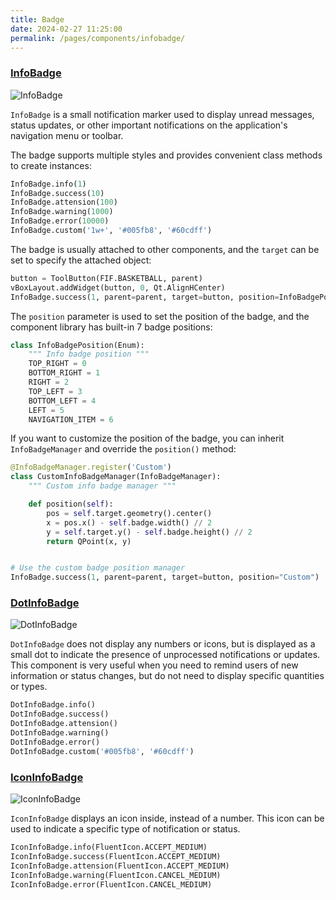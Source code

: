 ```yaml
---
title: Badge
date: 2024-02-27 11:25:00
permalink: /pages/components/infobadge/
---
```


### [InfoBadge](https://pyqt-fluent-widgets.readthedocs.io/en/latest/autoapi/qfluentwidgets/components/widgets/info_badge/index.html#qfluentwidgets.components.widgets.info_badge.InfoBadge)

![InfoBadge](/img/components/infobadge/InfoBadge.png)

`InfoBadge` is a small notification marker used to display unread messages, status updates, or other important notifications on the application's navigation menu or toolbar.

The badge supports multiple styles and provides convenient class methods to create instances:
```python
InfoBadge.info(1)
InfoBadge.success(10)
InfoBadge.attension(100)
InfoBadge.warning(1000)
InfoBadge.error(10000)
InfoBadge.custom('1w+', '#005fb8', '#60cdff')
```

The badge is usually attached to other components, and the `target` can be set to specify the attached object:
```python
button = ToolButton(FIF.BASKETBALL, parent)
vBoxLayout.addWidget(button, 0, Qt.AlignHCenter)
InfoBadge.success(1, parent=parent, target=button, position=InfoBadgePosition.TOP_RIGHT)
```

The `position` parameter is used to set the position of the badge, and the component library has built-in 7 badge positions:
```python
class InfoBadgePosition(Enum):
    """ Info badge position """
    TOP_RIGHT = 0
    BOTTOM_RIGHT = 1
    RIGHT = 2
    TOP_LEFT = 3
    BOTTOM_LEFT = 4
    LEFT = 5
    NAVIGATION_ITEM = 6
```

If you want to customize the position of the badge, you can inherit `InfoBadgeManager` and override the `position()` method:
```python
@InfoBadgeManager.register('Custom')
class CustomInfoBadgeManager(InfoBadgeManager):
    """ Custom info badge manager """

    def position(self):
        pos = self.target.geometry().center()
        x = pos.x() - self.badge.width() // 2
        y = self.target.y() - self.badge.height() // 2
        return QPoint(x, y)


# Use the custom badge position manager
InfoBadge.success(1, parent=parent, target=button, position="Custom")
```


### [DotInfoBadge](https://pyqt-fluent-widgets.readthedocs.io/en/latest/autoapi/qfluentwidgets/components/widgets/info_badge/index.html#qfluentwidgets.components.widgets.info_badge.DotInfoBadge)

![DotInfoBadge](/img/components/infobadge/DotInfoBadge.png)

`DotInfoBadge` does not display any numbers or icons, but is displayed as a small dot to indicate the presence of unprocessed notifications or updates. This component is very useful when you need to remind users of new information or status changes, but do not need to display specific quantities or types.

```python
DotInfoBadge.info()
DotInfoBadge.success()
DotInfoBadge.attension()
DotInfoBadge.warning()
DotInfoBadge.error()
DotInfoBadge.custom('#005fb8', '#60cdff')
```


### [IconInfoBadge](https://pyqt-fluent-widgets.readthedocs.io/en/latest/autoapi/qfluentwidgets/components/widgets/info_badge/index.html#qfluentwidgets.components.widgets.info_badge.IconInfoBadge)

![IconInfoBadge](/img/components/infobadge/IconInfoBadge.png)

`IconInfoBadge` displays an icon inside, instead of a number. This icon can be used to indicate a specific type of notification or status.

```python
IconInfoBadge.info(FluentIcon.ACCEPT_MEDIUM)
IconInfoBadge.success(FluentIcon.ACCEPT_MEDIUM)
IconInfoBadge.attension(FluentIcon.ACCEPT_MEDIUM)
IconInfoBadge.warning(FluentIcon.CANCEL_MEDIUM)
IconInfoBadge.error(FluentIcon.CANCEL_MEDIUM)
```